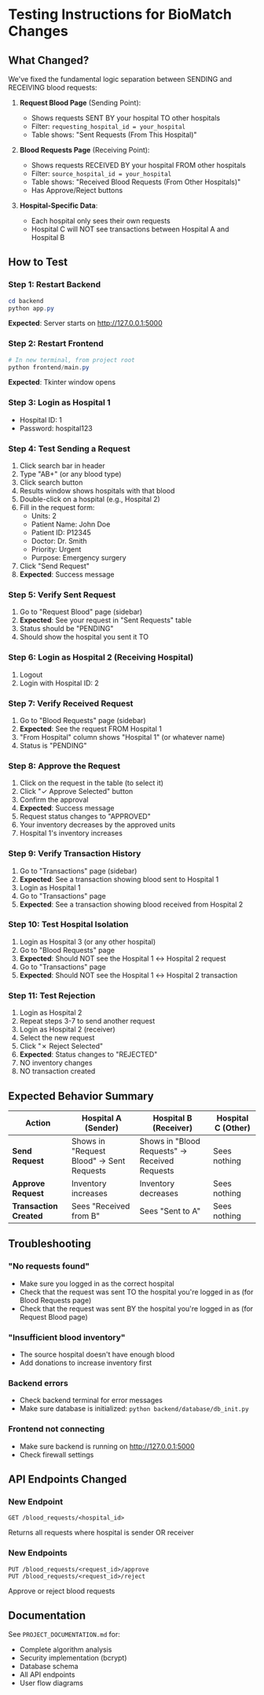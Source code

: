 # Testing Instructions for BioMatch Changes

## What Changed?

We've fixed the fundamental logic separation between SENDING and RECEIVING blood requests:

1. **Request Blood Page** (Sending Point):

   - Shows requests SENT BY your hospital TO other hospitals
   - Filter: `requesting_hospital_id = your_hospital`
   - Table shows: "Sent Requests (From This Hospital)"

2. **Blood Requests Page** (Receiving Point):

   - Shows requests RECEIVED BY your hospital FROM other hospitals
   - Filter: `source_hospital_id = your_hospital`
   - Table shows: "Received Blood Requests (From Other Hospitals)"
   - Has Approve/Reject buttons

3. **Hospital-Specific Data**:
   - Each hospital only sees their own requests
   - Hospital C will NOT see transactions between Hospital A and Hospital B

## How to Test

### Step 1: Restart Backend

```powershell
cd backend
python app.py
```

**Expected**: Server starts on http://127.0.0.1:5000

### Step 2: Restart Frontend

```powershell
# In new terminal, from project root
python frontend/main.py
```

**Expected**: Tkinter window opens

### Step 3: Login as Hospital 1

- Hospital ID: 1
- Password: hospital123

### Step 4: Test Sending a Request

1. Click search bar in header
2. Type "AB+" (or any blood type)
3. Click search button
4. Results window shows hospitals with that blood
5. Double-click on a hospital (e.g., Hospital 2)
6. Fill in the request form:
   - Units: 2
   - Patient Name: John Doe
   - Patient ID: P12345
   - Doctor: Dr. Smith
   - Priority: Urgent
   - Purpose: Emergency surgery
7. Click "Send Request"
8. **Expected**: Success message

### Step 5: Verify Sent Request

1. Go to "Request Blood" page (sidebar)
2. **Expected**: See your request in "Sent Requests" table
3. Status should be "PENDING"
4. Should show the hospital you sent it TO

### Step 6: Login as Hospital 2 (Receiving Hospital)

1. Logout
2. Login with Hospital ID: 2

### Step 7: Verify Received Request

1. Go to "Blood Requests" page (sidebar)
2. **Expected**: See the request FROM Hospital 1
3. "From Hospital" column shows "Hospital 1" (or whatever name)
4. Status is "PENDING"

### Step 8: Approve the Request

1. Click on the request in the table (to select it)
2. Click "✓ Approve Selected" button
3. Confirm the approval
4. **Expected**: Success message
5. Request status changes to "APPROVED"
6. Your inventory decreases by the approved units
7. Hospital 1's inventory increases

### Step 9: Verify Transaction History

1. Go to "Transactions" page (sidebar)
2. **Expected**: See a transaction showing blood sent to Hospital 1
3. Login as Hospital 1
4. Go to "Transactions" page
5. **Expected**: See a transaction showing blood received from Hospital 2

### Step 10: Test Hospital Isolation

1. Login as Hospital 3 (or any other hospital)
2. Go to "Blood Requests" page
3. **Expected**: Should NOT see the Hospital 1 ↔ Hospital 2 request
4. Go to "Transactions" page
5. **Expected**: Should NOT see the Hospital 1 ↔ Hospital 2 transaction

### Step 11: Test Rejection

1. Login as Hospital 2
2. Repeat steps 3-7 to send another request
3. Login as Hospital 2 (receiver)
4. Select the new request
5. Click "✗ Reject Selected"
6. **Expected**: Status changes to "REJECTED"
7. NO inventory changes
8. NO transaction created

## Expected Behavior Summary

| Action                  | Hospital A (Sender)                      | Hospital B (Receiver)                         | Hospital C (Other) |
| ----------------------- | ---------------------------------------- | --------------------------------------------- | ------------------ |
| **Send Request**        | Shows in "Request Blood" → Sent Requests | Shows in "Blood Requests" → Received Requests | Sees nothing       |
| **Approve Request**     | Inventory increases                      | Inventory decreases                           | Sees nothing       |
| **Transaction Created** | Sees "Received from B"                   | Sees "Sent to A"                              | Sees nothing       |

## Troubleshooting

### "No requests found"

- Make sure you logged in as the correct hospital
- Check that the request was sent TO the hospital you're logged in as (for Blood Requests page)
- Check that the request was sent BY the hospital you're logged in as (for Request Blood page)

### "Insufficient blood inventory"

- The source hospital doesn't have enough blood
- Add donations to increase inventory first

### Backend errors

- Check backend terminal for error messages
- Make sure database is initialized: `python backend/database/db_init.py`

### Frontend not connecting

- Make sure backend is running on http://127.0.0.1:5000
- Check firewall settings

## API Endpoints Changed

### New Endpoint

```
GET /blood_requests/<hospital_id>
```

Returns all requests where hospital is sender OR receiver

### New Endpoints

```
PUT /blood_requests/<request_id>/approve
PUT /blood_requests/<request_id>/reject
```

Approve or reject blood requests

## Documentation

See `PROJECT_DOCUMENTATION.md` for:

- Complete algorithm analysis
- Security implementation (bcrypt)
- Database schema
- All API endpoints
- User flow diagrams
